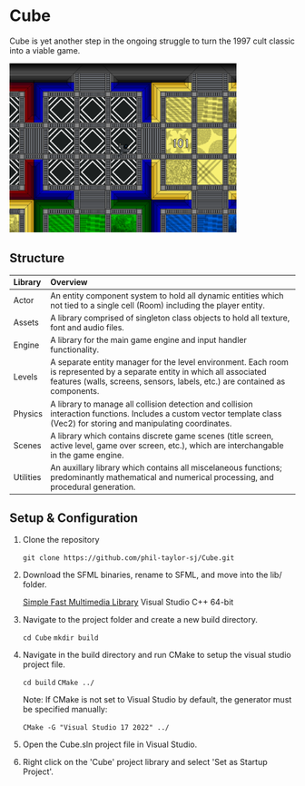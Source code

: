 # Cube

Cube is yet another step in the ongoing struggle to turn the 1997 cult classic into a viable game.

<img src="https://raw.githubusercontent.com/phil-taylor-sj/images/main/cube-gameplay.png" alt="Logo" width="400"/>

## Structure

| Library | Overview |
| :--- | :--- |
| Actor | An entity component system to hold all dynamic entities which not tied to a single cell (Room) including the player entity. |
| Assets | A library comprised of singleton class objects to hold all texture, font and audio files.  |
| Engine | A library for the main game engine and input handler functionality. |
| Levels | A separate entity manager for the level environment. Each room is represented by a separate entity in which all associated features (walls, screens, sensors, labels, etc.) are contained as components. |
| Physics | A library to manage all collision detection and collision interaction functions. Includes a custom vector template class (Vec2) for storing and manipulating coordinates. |
| Scenes | A library which contains discrete game scenes (title screen, active level, game over screen, etc.), which are interchangable in the game engine. |
| Utilities | An auxillary library which contains all miscelaneous functions; predominantly mathematical and numerical processing, and procedural generation. |

## Setup & Configuration

1. Clone the repository

	`git clone https://github.com/phil-taylor-sj/Cube.git`

2. Download the SFML binaries, rename to SFML, and move into the lib/ folder.

	[Simple Fast Multimedia Library](https://www.sfml-dev.org/download/sfml/2.6.1/)
	Visual Studio C++ 64-bit

3. Navigate to the project folder and create a new build directory.

	`cd Cube`
	`mkdir build`
 
4. Navigate in the build directory and run CMake to setup the visual studio project file.

	`cd build`
	`CMake ../`

	Note: If CMake is not set to Visual Studio by default, the generator must be specified manually:

	`CMake -G "Visual Studio 17 2022" ../`

5. Open the Cube.sln project file in Visual Studio.

6. Right click on the 'Cube' project library and select 'Set as Startup Project'.
